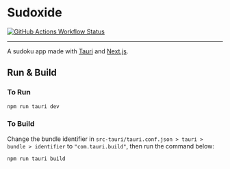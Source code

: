 # Sudoxide

[![GitHub Actions Workflow Status](https://img.shields.io/github/actions/workflow/status/Nervonment/sudoxide/publish.yml?branch=main)](https://github.com/Nervonment/sudoxide/releases)

------

A sudoku app made with [Tauri](https://tauri.app) and [Next.js](https://nextjs.org).

## Run & Build

### To Run
```sh
npm run tauri dev
```

### To Build
Change the bundle identifier in `src-tauri/tauri.conf.json > tauri > bundle > identifier` to `"com.tauri.build"`, then run the command below:
```sh
npm run tauri build
```
